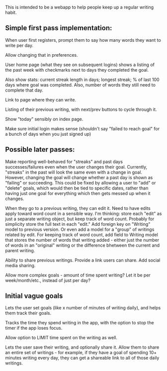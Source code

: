 This is intended to be a webapp to help people keep up a regular writing habit. 


Simple first pass implementation:
--------
When user first registers, prompt them to say how many words they want to write
per day. 

Allow changing that in preferences.

User home page (what they see on subsequent logins) shows a listing of the past
week with checkmarks next to days they completed the goal.

Also show stats: current streak length in days; longest streak; % of last 100
days where goal was completed. Also, number of words they still need to
complete that day.

Link to page where they can write. 

Listing of their previous writing, with next/prev buttons to cycle through it.

Show "today" sensibly on index page.

Make sure initial login makes sense (shouldn't say "failed to reach goal" for a
bunch of days when you just signed up)


Possible later passes:
-------
Make reporting well-behaved for "streaks" and past days successes/failures even
when the user changes their goal. Currently, "streaks" in the past will look
the same even with a change in goal. However, changing the goal will change
whether a past day is shown as "failing" or succeeding. This could be fixed by
allowing a user to "add" or "delete" goals, which would then be tied to
specific dates, rather than having just one goal for everything which then gets
messed up when it changes.

When they go to a previous writing, they can edit it. Need to have edits apply
toward word count in a sensible way. I'm thinking: store each "edit" as just a
separate writing object, but keep track of word count. Probably for simplicity
store the full text in each "edit." Add foreign key on "Writing" model to
previous version. Or even add a model for a "group" of writings related by
edit. For keeping track of word count, add field to Writing model that stores
the number of words that writing added - either just the number of words in an
"original" writing or the difference bhetween the current and parent writing.

Ability to share previous writings. Provide a link users can share. Add social
media sharing.

Allow more complex goals - amount of time spent writing? Let it be per
week/month/etc., instead of just per day?


Initial vague goals
--------

Lets the user set goals (like x number of minutes of writing daily), and helps
them track their goals. 

Tracks the time they spend writing in the app, with the option to stop the
timer if the app loses focus. 

Allow option to LIMIT time spent on the writing as well.

Lets the user save their writing, and optionally share it. Allow them to share
an entire set of writings - for example, if they have a goal of spending 10+
minutes writing every day, they can get a shareable link to all of those daily
writings.
